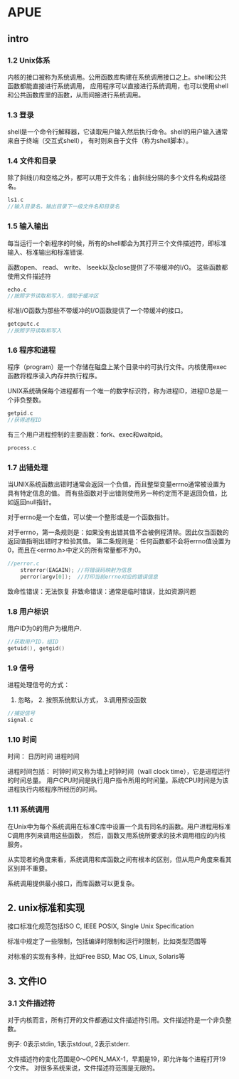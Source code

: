 # APUE
## intro

### 1.2 Unix体系

内核的接口被称为系统调用。公用函数库构建在系统调用接口之上。shell和公共函数都能直接进行系统调用，
应用程序可以直接进行系统调用，也可以使用shell和公共函数库里的函数，从而间接进行系统调用。

### 1.3 登录

shell是一个命令行解释器，它读取用户输入然后执行命令。shell的用户输入通常来自于终端（交互式shell），
有时则来自于文件（称为shell脚本）。

### 1.4 文件和目录
除了斜线(/)和空格之外，都可以用于文件名；由斜线分隔的多个文件名构成路径名。
```c
ls1.c
//输入目录名，输出目录下一级文件名和目录名
```
### 1.5 输入输出
每当运行一个新程序的时候，所有的shell都会为其打开三个文件描述符，即标准输入、标准输出和标准错误.

函数open、 read、 write、 lseek以及close提供了不带缓冲的I/O。 这些函数都使用文件描述符
```c
echo.c
//按照字节读取和写入，借助于缓冲区
```
标准I/O函数为那些不带缓冲的I/O函数提供了一个带缓冲的接口。 
```c
getcputc.c
//按照字符读取和写入
```
### 1.6 程序和进程
程序（program）是一个存储在磁盘上某个目录中的可执行文件。内核使用exec函数将程序读入内存并执行程序。

UNIX系统确保每个进程都有一个唯一的数字标识符，称为进程ID，进程ID总是一个非负整数。
```c
getpid.c
//获得进程ID
```

有三个用户进程控制的主要函数：fork、exec和waitpid。
```c
process.c
```

### 1.7 出错处理
当UNIX系统函数出错时通常会返回一个负值，而且整型变量errno通常被设置为具有特定信息的值。
而有些函数对于出错则使用另一种约定而不是返回负值，比如返回null指针。

对于errno是一个左值，可以使一个整形或是一个函数指针。

对于errno，第一条规则是：如果没有出错其值不会被例程清除。因此仅当函数的返回值指明出错时才检验其值。 
第二条规则是：任何函数都不会将errno值设置为0，而且在<errno.h>中定义的所有常量都不为0。

```c
//perror.c
    strerror(EAGAIN); //将错误码映射为信息
    perror(argv[0]);  //打印当前errno对应的错误信息
```
致命性错误：无法恢复
非致命错误：通常是临时错误，比如资源问题

### 1.8 用户标识
用户ID为0的用户为根用户.

```c
//获取用户ID，组ID
getuid(), getgid()
```

### 1.9 信号

进程处理信号的方式：
1. 忽略， 2. 按照系统默认方式， 3.调用预设函数

```c
//捕捉信号
signal.c
```

### 1.10  时间
时间：
日历时间
进程时间

进程时间包括：
时钟时间又称为墙上时钟时间（wall clock time），它是进程运行的时间总量。
用户CPU时间是执行用户指令所用的时间量。系统CPU时间是为该进程执行内核程序所经历的时间。

### 1.11 系统调用

在Unix中为每个系统调用在标准C库中设置一个具有同名的函数。用户进程用标准C调用序列来调用这些函数，
然后，函数又用系统所要求的技术调用相应的内核服务。

从实现者的角度来看，系统调用和库函数之间有根本的区别，但从用户角度来看其区别并不重要。

系统调用提供最小接口，而库函数可以更复杂。

## 2. unix标准和实现

接口标准化规范包括ISO C, IEEE POSIX, Single Unix Specification

标准中规定了一些限制，包括编译时限制和运行时限制，比如类型范围等

对标准的实现有多种，比如Free BSD, Mac OS, Linux, Solaris等

## 3. 文件IO

### 3.1 文件描述符

对于内核而言，所有打开的文件都通过文件描述符引用。文件描述符是一个非负整数。 

例子: 0表示stdin, 1表示stdout, 2表示stderr.

文件描述符的变化范围是0～OPEN_MAX-1，早期是19，即允许每个进程打开19个文件。
对很多系统来说，文件描述符范围是无限的。

